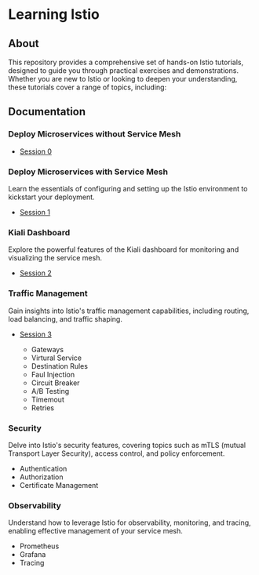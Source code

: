 # Learning Istio

## About

This repository provides a comprehensive set of hands-on Istio tutorials, designed to guide you through practical exercises and demonstrations. Whether you are new to Istio or looking to deepen your understanding, these tutorials cover a range of topics, including:

## Documentation

### Deploy Microservices without Service Mesh
- [Session 0](https://yuyatinnefeld.com/2024-01-02-istio-hands-on-pt0)

### Deploy Microservices with Service Mesh
Learn the essentials of configuring and setting up the Istio environment to kickstart your deployment.
- [Session 1](https://yuyatinnefeld.com/2024-01-10-istio-hands-on-pt1)

### Kiali Dashboard
Explore the powerful features of the Kiali dashboard for monitoring and visualizing the service mesh.
- [Session 2](https://yuyatinnefeld.com/2024-01-12-istio-hands-on-pt2/)

### Traffic Management
Gain insights into Istio's traffic management capabilities, including routing, load balancing, and traffic shaping.
- [Session 3](https://yuyatinnefeld.com/2024-01-17-istio-hands-on-pt3/)

    - Gateways
    - Virtural Service
    - Destination Rules
    - Faul Injection
    - Circuit Breaker
    - A/B Testing
    - Timemout
    - Retries

### Security
Delve into Istio's security features, covering topics such as mTLS (mutual Transport Layer Security), access control, and policy enforcement.

- Authentication
- Authorization
- Certificate Management

### Observability
Understand how to leverage Istio for observability, monitoring, and tracing, enabling effective management of your service mesh.

- Prometheus
- Grafana
- Tracing